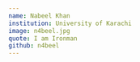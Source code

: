 ```yaml
---
name: Nabeel Khan
institution: University of Karachi
image: n4beel.jpg
quote: I am Ironman
github: n4beel
---
```

